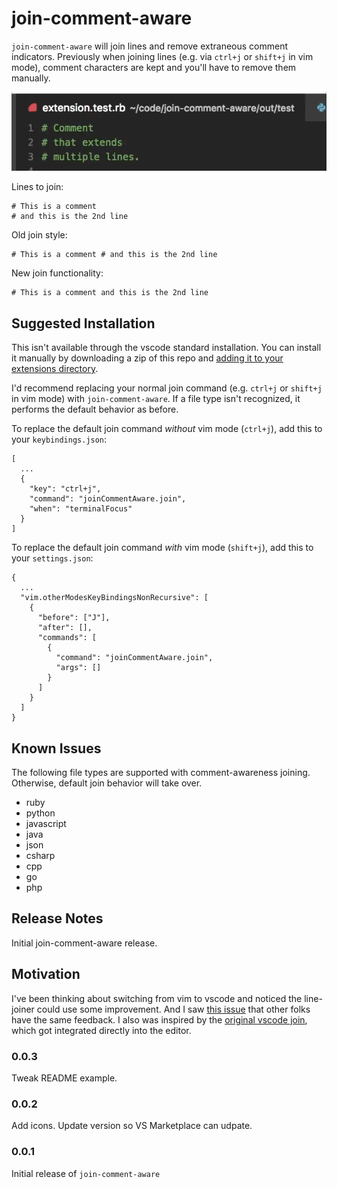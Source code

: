 # join-comment-aware

`join-comment-aware` will join lines and remove extraneous comment indicators. Previously when joining lines (e.g. via `ctrl+j` or `shift+j` in vim mode), comment characters are kept and you'll have to remove them manually.

![demo](images/demo.gif)

Lines to join:

```
# This is a comment
# and this is the 2nd line
```

Old join style: 

```
# This is a comment # and this is the 2nd line
```

New join functionality:

```
# This is a comment and this is the 2nd line
```

## Suggested Installation

This isn't available through the vscode standard installation. You can install it manually by downloading a zip of this repo and [adding it to your extensions directory](https://code.visualstudio.com/docs/extensions/example-hello-world#_installing-your-extension-locally).

I'd recommend replacing your normal join command (e.g. `ctrl+j` or `shift+j` in vim mode) with `join-comment-aware`. If a file type isn't recognized, it performs the default behavior as before.

To replace the default join command *without* vim mode (`ctrl+j`), add this to your `keybindings.json`:
```
[
  ...
  {
    "key": "ctrl+j",
    "command": "joinCommentAware.join",
    "when": "terminalFocus"
  }
]
```

To replace the default join command *with* vim mode (`shift+j`), add this to your `settings.json`:
```
{
  ...
  "vim.otherModesKeyBindingsNonRecursive": [
    {
      "before": ["J"],
      "after": [],
      "commands": [
        {
          "command": "joinCommentAware.join",
          "args": []
        }
      ]
    }
  ]
}
```


## Known Issues

The following file types are supported with comment-awareness joining. Otherwise, default join behavior will take over.

- ruby
- python
- javascript
- java
- json
- csharp
- cpp
- go
- php

## Release Notes

Initial join-comment-aware release.

## Motivation

I've been thinking about switching from vim to vscode and noticed the line-joiner could use some improvement. And I saw [this issue](https://github.com/Microsoft/vscode/issues/17553) that other folks have the same feedback. I also was inspired by the [original vscode join](https://github.com/wmaurer/vscode-join-lines), which got integrated directly into the editor.

### 0.0.3

Tweak README example.

### 0.0.2

Add icons. Update version so VS Marketplace can udpate.

### 0.0.1

Initial release of `join-comment-aware`
